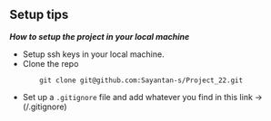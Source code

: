 ## Setup tips

**_How to setup the project in your local machine_**

- Setup ssh keys in your local machine.
- Clone the repo
  ```
      git clone git@github.com:Sayantan-s/Project_22.git
  ```
- Set up a `.gitignore` file and add whatever you find in this link -> (/.gitignore)

